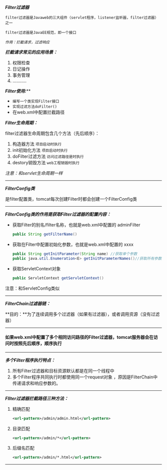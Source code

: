 ***Filter过滤器***

`filter过滤器是Javaweb的三大组件（servlet程序，listener监听器，filter过滤器）之一`

`filter过滤器是JavaEE规范，即一个接口`

*`作用：拦截请求，过滤响应`*

***拦截请求常见的应用场景：***

1. 权限检查
2. 日记操作
3. 事务管理
4. ...........

***Filter使用:*****

+ `编写一个类实现Filter接口`
+ `实现过滤方法doFilter()`
+ 在web.xml中配置拦截路径

***Filter生命周期：***

filter过滤器生命周期包含几个方法（先后顺序）：

1. 构造器方法 `项目启动时执行`
2. init初始化方法 `项目启动时执行`
3. doFilter过滤方法 `访问过滤路径是时执行`
4. destory销毁方法  `web工程销毁时执行`

*注意：和servlet生命周期一样*

------

***FilterConfig类***

是filter配置类，tomcat每次创建Filter时都会创建一个FilterConfig类

------

***FilterConfig类的作用是获取Filter过滤器的配置内容：***

+ 获取Filter的别名/filter名称，也就是web.xml中配置的 <filter-name>adminFilter</filter-name>

  ```java
  public String getFilterName()
  ```

+ 获取在Filter中配置初始化参数，也就是web.xml中配置的 <init-param>xxxx</init-param>

  ```java
  public String getInitParameter(String name) //获取单个参数
  public java.util.Enumeration<E> getInitParameterNames()//获取所有参数
  ```

+ 获取ServletContext对象

  ```java
  public ServletContext getServletContext()
  ```

注意：和ServletConfig类似

------

***FilterChain过滤器链：***

[^FilterChain]: FilterChain 是 servlet 容器为开发人员提供的对象，它提供了对某一资源的已过滤请求调用链的视图。过滤器使用 FilterChain  调用链中的下一个过滤器，如果调用的过滤器是链中的最后一个过滤器，则调用链末尾的资源。

**目的：**为了连续调用多个过滤器（如果有过滤器），或者调用资源（没有过滤器）

------

#### 如果web.xml中配置了多个相同访问路径的Filter过滤器，tomcat服务器会在访问时按照先后顺序，顺序执行

------

***多个Filter程序执行特点：***

1. 所有Filter过滤器和目标资源默认都是在同一个线程中
2. 多个Filter程序共同执行时都使用同一个request对象 ，原因是FilterChain中传递请求和响应参数的。

------

***FIlter过滤器拦截路径三种方法：***

1. 精确匹配

   ```xml
   <url-pattern>/admin/admin.html</url-pattern>
   ```

2. 目录匹配

   ```xml
   <url-pattern>/admin/*</url-pattern>
   ```

3. 后缀名匹配

   ```xml
   <url-pattern>/admin/*.html</url-pattern>
   ```

------

